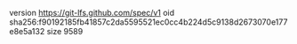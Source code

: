version https://git-lfs.github.com/spec/v1
oid sha256:f90192185fb41857c2da5595521ec0cc4b224d5c9138d2673070e177e8e5a132
size 9589
